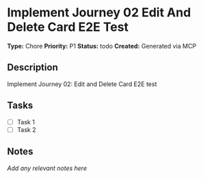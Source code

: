 # Implement Journey 02 Edit And Delete Card E2E Test

**Type:** Chore
**Priority:** P1
**Status:** todo
**Created:** Generated via MCP

## Description
Implement Journey 02: Edit and Delete Card E2E test

## Tasks
- [ ] Task 1
- [ ] Task 2

## Notes
*Add any relevant notes here*
